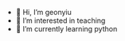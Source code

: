 - 👋 Hi, I’m geonyiu
- 👀 I’m interested in teaching
- 🌱 I’m currently learning python


<!---
geonyiu/geonyiu is a ✨ special ✨ repository because its `README.md` (this file) appears on your GitHub profile.
You can click the Preview link to take a look at your changes.
--->
